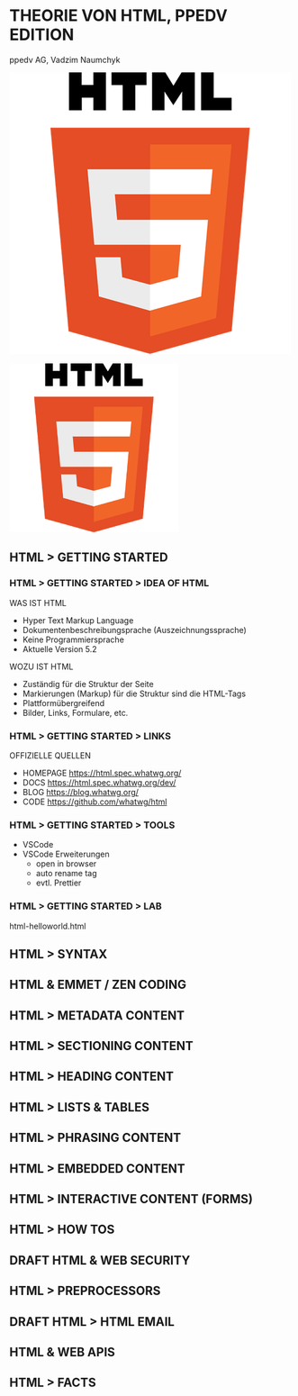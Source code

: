 # THEORIE VON HTML, PPEDV EDITION
<!-- Kommentare übergehen nicht in die PDF-Datei -->
<!--
PFLEGEN DIESER FOLIEN
* Überschriften vereinheitlichen (check 06.01.2020)
* draft-Folien und Abschnitte ausblenden
* Folien mit viel Code in Demos übernehmen
* in Demos übernommenen Folien mit #demo versehen
* Folien auf Englisch übersetzen
* Folien mit weniger als 5 Zeilen Text mit anderen Folien vereinen
* LABS einbinden
* Code-Bilder als Text umschreiben
* ???, !!! und #todo abarbeiten
* Tabellen vereinheitlichen (Folie mit Tabelle im Folienmaster anlegen?)
 -->

ppedv AG, Vadzim Naumchyk

![html-logo](html-images/html-logo.png)

<img src="html-images/html-logo.png" alt="html-logo" height="300" centered/>

## HTML > GETTING STARTED

### HTML > GETTING STARTED > IDEA OF HTML

WAS IST HTML

- Hyper Text Markup Language
- Dokumentenbeschreibungsprache (Auszeichnungssprache)
- Keine Programmiersprache
- Aktuelle Version 5.2    <!-- #checkForUpdates -->

WOZU IST HTML

- Zuständig für die Struktur der Seite
- Markierungen (Markup) für die Struktur sind die HTML-Tags
- Plattformübergreifend
- Bilder, Links, Formulare, etc.

<!--
IN-COURSE REMARKS
Hypertext ist ein Text, der nicht linear sein muss (not constrained to be linear).
Hypertext ist ein Text, der Links zu anderen Texten enthält.
HyperMedia ist ein Hypertext, der auch Grafiken, Videos oder Klänge enthalten kann (not constrained to be text).
Hypertext und HyperMedia sind Konzepte, keine Produkte.
https://de.wikipedia.org/wiki/Hypertext

---------------------------------------------------------
PREPARATION REMARKS
checkForUpdates
 -->

### HTML > GETTING STARTED > LINKS

OFFIZIELLE QUELLEN

- HOMEPAGE <https://html.spec.whatwg.org/>
- DOCS <https://html.spec.whatwg.org/dev/>
- BLOG <https://blog.whatwg.org/>
- CODE <https://github.com/whatwg/html>

<!--
IN-COURSE REMARKS
Html5test: zeigt wie gut mein Browser HTML5 unterstützt.
Validator: Überprüft das Markup (HTML, XHTML, ...) von Webdokumenten.

http://html5test.com
http://validator.w3.org/
https://html.spec.whatwg.org/multipage/ (HTML Living Standard)
https://www.w3.org/html/
https://validator.w3.org/
Überprüfen, ob die Webseite stabil gebaut ist
Grammatikkenner

http://html5test.com/
Was kann welcher Browser

http://csszengarden.com/
Für CSS Beispiele

---------------------------------------------------------
PREPARATION REMARKS
*todo in die notes übernehmen
 -->

### HTML > GETTING STARTED > TOOLS

- VSCode
- VSCode Erweiterungen
  - open in browser
  - auto rename tag
  - evtl. Prettier

<!--
IN-COURSE REMARKS

---------------------------------------------------------
PREPARATION REMARKS

??? auto complete tag benennt die schließenden Tags nicht um
(evtl auch auto complete tag und auto close tag)

Prettier löscht beim Formatieren die leeren Zeilen
default Formatter - vscode.html

klicken auf install, dann reload

??? css formatter - was macht diese Erweiterung ?
??? was ist default oder built-in formatter für css, html und js ?
 -->

### HTML > GETTING STARTED > LAB

html-helloworld.html

<!--
IN-COURSE REMARKS
html-helloworld.html wird später zu index.html. Deswegen nur das einbauen, was später auch gebraucht wird. Alles andere, was man am Anfang zeigen möchte, in der der Datei html-syntax.html zeigen.

Ein erstes HTML5-Dokument
<!DOCTYPE html>
    <head>
        <meta charset="utf-8">
        <title>HTML</title>
    </head>
    <h1>Ich bin ein HTML5-Dokument</h1>
    <p class=beispiel>  Hallo!
    <p>
        Ich bin ein HTML5-Dokument!

---------------------------------------------------------
PREPARATION REMARKS

 -->

## HTML > SYNTAX

## HTML & EMMET / ZEN CODING

## HTML > METADATA CONTENT

## HTML > SECTIONING CONTENT

## HTML > HEADING CONTENT

## HTML > LISTS & TABLES

## HTML > PHRASING CONTENT

## HTML > EMBEDDED CONTENT

## HTML > INTERACTIVE CONTENT (FORMS)

## HTML > HOW TOS

## DRAFT HTML & WEB SECURITY

## HTML > PREPROCESSORS

## DRAFT HTML > HTML EMAIL

## HTML & WEB APIS

## HTML > FACTS

